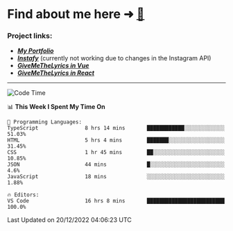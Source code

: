 # Find about me here ➜ [🧑](https://pauabella.dev)

### Project links:
- ***[My Portfolio](https://pauabella.dev)***
- ***[Instafy](https://instafy.me)*** (currently not working due to changes in the Instagram API)
- ***[GiveMeTheLyrics in Vue](https://lyrics.pauabella.dev)***
- ***[GiveMeTheLyrics in React](https://pauabella.dev/GiveMeTheLyrics)***

---
<!--START_SECTION:waka-->
![Code Time](http://img.shields.io/badge/Code%20Time-1%2C743%20hrs-blue)

📊 **This Week I Spent My Time On** 

```text
💬 Programming Languages: 
TypeScript               8 hrs 14 mins       ████████████░░░░░░░░░░░░░   51.03% 
HTML                     5 hrs 4 mins        ███████░░░░░░░░░░░░░░░░░░   31.45% 
CSS                      1 hr 45 mins        ██░░░░░░░░░░░░░░░░░░░░░░░   10.85% 
JSON                     44 mins             █░░░░░░░░░░░░░░░░░░░░░░░░   4.6% 
JavaScript               18 mins             ░░░░░░░░░░░░░░░░░░░░░░░░░   1.88%

🔥 Editors: 
VS Code                  16 hrs 8 mins       █████████████████████████   100.0%

```


 Last Updated on 20/12/2022 04:06:23 UTC
<!--END_SECTION:waka-->
